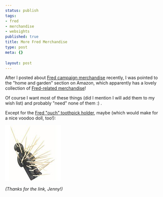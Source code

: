 ```yaml
--- 
status: publish
tags: 
- fred
- merchandise
- websights
published: true
title: More Fred Merchandise
type: post
meta: {}

layout: post
---
```

After I posted about <a href="http://fredericiana.com/2008/01/03/fred-08-schwag/">Fred campaign merchandise</a> recently, I was pointed to the "home and garden" section on Amazon, which apparently has a lovely collection of <a href="http://www.amazon.com/s?ie=UTF8&search-alias=garden&field-brandtextbin=Fred">Fred-related merchandise</a>!

Of course I want most of these things (did I mention I will add them to my wish list) and probably "need" none of them :) .

Except for the <a href="http://www.amazon.com/Fred-Toothpick-Holder-Ouch-Gray/dp/B000HKHAHY/">Fred "ouch" toothpick holder</a>, maybe (which would make for a nice voodoo doll, too!):

<img src='/media/wp/2008/01/fred-toothpick.jpg' alt='Fred Toothpick Holder' />

<em>(Thanks for the link, Jenny!)</em>
